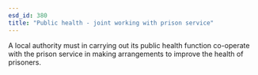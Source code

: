 ```yaml
---
esd_id: 380
title: "Public health - joint working with prison service"
---
```


A local authority must in carrying out its public health function co-operate with the prison service in making arrangements to improve the health of prisoners.

